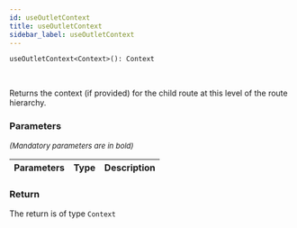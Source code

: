 ```yaml
---
id: useOutletContext
title: useOutletContext
sidebar_label: useOutletContext
---
```


```tsx
useOutletContext<Context>(): Context
```
<br/>

Returns the context (if provided) for the child route at this level of the route  
hierarchy.

### Parameters

<font size="2"><i>(Mandatory parameters are in bold)</i></font>

| Parameters | Type | Description |
| --------- | ---- | ----------- |


### Return



The return is of type <code>Context</code>
